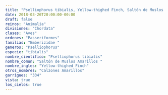 ```yaml
---
title: "Pselliophorus tibialis, Yellow-thighed Finch, Saltón de Muslos Amarillos "
date: 2018-03-26T20:00:00-00:00
draft: false
reinos: "Animalia"
divisiones: "Chordata"
clases: "Aves"
ordenes: "Passeriformes"
familias: "Emberizidae "
generos: "Pselliophorus"
especie: "tibialis"
nombre_cientifico: "Pselliophorus tibialis"
nombre_comun: "Saltón de Muslos Amarillos "
nombre_ingles: "Yellow-thighed Finch"
otros_nombres: "Calzones Amarillos"
garrigues: "334"
vista: true
los_cielos: true
---
```

